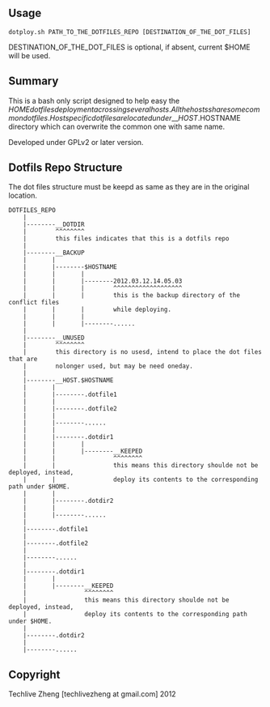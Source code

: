 Usage
-----

	dotploy.sh PATH_TO_THE_DOTFILES_REPO [DESTINATION_OF_THE_DOT_FILES]

DESTINATION_OF_THE_DOT_FILES is optional, if absent, current $HOME will be used.

Summary
-------

This is a bash only script designed to help easy the $HOME dot files deployment
acrossing several hosts. All the hosts share some common dot files. Host specific
dot files are located under \_\_HOST.$HOSTNAME directory which can overwrite the
common one with same name.

Developed under GPLv2 or later version.

Dotfils Repo Structure
----------------------

The dot files structure must be keepd as same as they are in the original location.

	DOTFILES_REPO
		|
		|--------__DOTDIR
		|        ^^^^^^^^
		|        this files indicates that this is a dotfils repo
		|
		|--------__BACKUP
		|		|
		|		|--------$HOSTNAME
		|		|		|
		|		|		|--------2012.03.12.14.05.03
		|		|		|        ^^^^^^^^^^^^^^^^^^^
		|		|		|        this is the backup directory of the conflict files
		|		|		|        while deploying.
		|		|		|
		|		|		|--------......
		|
		|--------__UNUSED
		|        ^^^^^^^^
		|        this directory is no usesd, intend to place the dot files that are
		|        nolonger used, but may be need oneday.
		|
		|--------__HOST.$HOSTNAME
		|		|
		|		|--------.dotfile1
		|		|
		|		|--------.dotfile2
		|		|
		|		|--------......
		|		|
		|		|--------.dotdir1
		|		|		|
		|		|		|--------__KEEPED
		|		|		         ^^^^^^^^
		|		|		         this means this directory shoulde not be deployed, instead,
		|		|		         deploy its contents to the corresponding path under $HOME.
		|		|
		|		|--------.dotdir2
		|		|
		|		|--------......
		|
		|--------.dotfile1
		|
		|--------.dotfile2
		|
		|--------......
		|
		|--------.dotdir1
		|		|
		|		|--------__KEEPED
		|		         ^^^^^^^^
		|		         this means this directory shoulde not be deployed, instead,
		|		         deploy its contents to the corresponding path under $HOME.
		|
		|--------.dotdir2
		|
		|--------......

Copyright
---------

Techlive Zheng [techlivezheng at gmail.com] 2012
